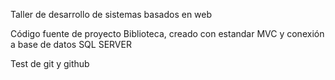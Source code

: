 Taller de desarrollo de sistemas basados en web

Código fuente de proyecto Biblioteca, creado con estandar MVC y conexión a base de datos SQL SERVER 

Test de git y github
